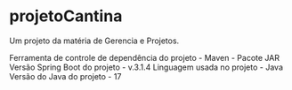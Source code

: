 # projetoCantina
Um projeto da matéria de Gerencia e Projetos. 

Ferramenta de controle de dependência do projeto - Maven - Pacote JAR
Versão Spring Boot do projeto - v.3.1.4 
Linguagem usada no projeto - Java
Versão do Java do projeto - 17 
